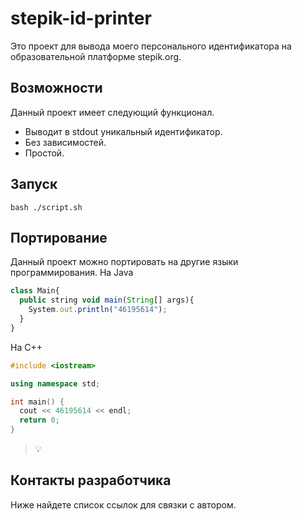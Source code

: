 # stepik-id-printer
Это проект для вывода моего персонального идентификатора на образовательной платформе stepik.org.
## Возможности
Данный проект имеет следующий функционал.
* Выводит в stdout уникальный идентификатор.
* Без зависимостей.
* Простой.
## Запуск
`bash ./script.sh`
## Портирование
Данный проект можно портировать на другие языки программирования.
Ha Java
```javascript
class Main{
  public string void main(String[] args){
    System.out.println("46195614");
  }
}
```
Ha C++
```cpp
#include <iostream>

using namespace std;

int main() { 
  cout << 46195614 << endl;
  return 0;
}
```
>:bulb:
## Контакты разработчика
Ниже найдете список ссылок для связки с автором.
